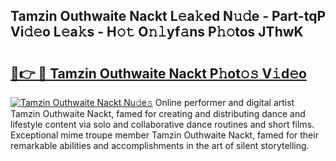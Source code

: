 ## Tamzin Outhwaite Nackt L𝚎a𝚔ed N𝚞𝚍e - Part-tqP Vi𝚍𝚎o L𝚎a𝚔s - H𝚘𝚝 O𝚗𝚕yf𝚊ns P𝚑𝚘tos JThwK

# <h2><a href="http://kfe72m.oniu.top/?m=Tamzin+Outhwaite+Nackt">🔗👉 🔴 Tamzin Outhwaite Nackt P𝚑ot𝚘𝚜 V𝚒d𝚎o</a></h2>

[![Tamzin Outhwaite Nackt Nu𝚍e𝚜](https://i.imgur.com/0qMVB7G.gif)](http://kfe72m.oniu.top/?m=Tamzin+Outhwaite+Nackt)
Online performer and digital artist Tamzin Outhwaite Nackt, famed for creating and distributing dance and lifestyle content via solo and collaborative dance routines and short films. Exceptional mime troupe member Tamzin Outhwaite Nackt, famed for their remarkable abilities and accomplishments in the art of silent storytelling.  
